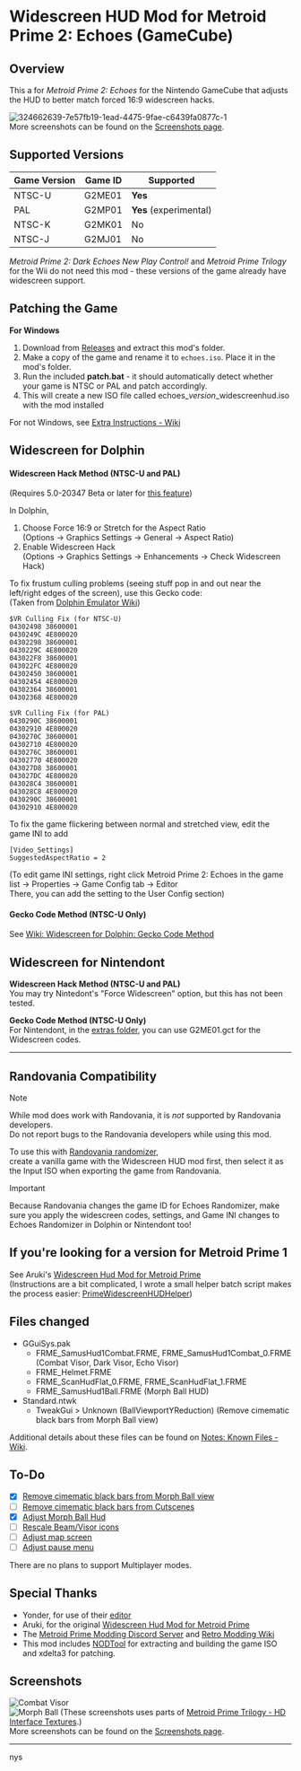 # Widescreen HUD Mod for Metroid Prime 2: Echoes (GameCube)

## Overview

This a for *Metroid Prime 2: Echoes* for the Nintendo GameCube that adjusts the HUD to better match forced 16:9 widescreen hacks.  

![324662639-7e57fb19-1ead-4475-9fae-c6439fa0877c-1](https://github.com/Nystrata/EchoesWidescreenHUD/assets/15365192/41aa7660-7b33-4611-9aec-13ecd7487cfe)  
More screenshots can be found on the [Screenshots page](https://github.com/Nystrata/EchoesWidescreenHUD/wiki/Screenshots).  

## Supported Versions
|Game Version | Game ID | Supported |
|-------------|---------|------------------------|
| NTSC-U      | G2ME01  | **Yes**                |
| PAL         | G2MP01  | **Yes** (experimental) |
| NTSC-K      | G2MK01  | No                     |
| NTSC-J      | G2MJ01  | No                     |

*Metroid Prime 2: Dark Echoes New Play Control!* and *Metroid Prime Trilogy* for the Wii do not need this mod - these versions of the game already have widescreen support. 

## Patching the Game
**For Windows**
1. Download from [Releases](https://github.com/Nystrata/echoeswidescreenhud/releases) and extract this mod's folder.
2. Make a copy of the game and rename it to `echoes.iso`. Place it in the mod's folder.
3. Run the included **patch.bat** - it should automatically detect whether your game is NTSC or PAL and patch accordingly. 
4. This will create a new ISO file called echoes_*version*_widescreenhud.iso with the mod installed

For not Windows, see [Extra Instructions - Wiki](https://github.com/Nystrata/EchoesWidescreenHUD/wiki/Extra-Instructions#patching-the-game-for-not-windows)

## Widescreen for Dolphin
#### Widescreen Hack Method (NTSC-U and PAL)    
(Requires 5.0-20347 Beta or later for [this feature](https://dolphin-emu.org/blog/2023/11/25/dolphin-progress-report-august-september-and-october-2023/#50-20097-and-50-20109-allow-widescreen-heuristic-to-be-modified-per-game-by-oatmealdome-and-billiard))  

In Dolphin, 
1. Choose Force 16:9 or Stretch for the Aspect Ratio  
   (Options -> Graphics Settings -> General -> Aspect Ratio)   
2. Enable Widescreen Hack  
   (Options -> Graphics Settings -> Enhancements -> Check Widescreen Hack)  

To fix frustum culling problems (seeing stuff pop in and out near the left/right edges of the screen), use this Gecko code:  
(Taken from [Dolphin Emulator Wiki](https://wiki.dolphin-emu.org/index.php?title=Metroid_Prime_2:_Echoes_(GC)#VR_Culling_Fix))
```
$VR Culling Fix (for NTSC-U)
04302498 38600001
0430249C 4E800020
04302298 38600001
0430229C 4E800020
043022F8 38600001
043022FC 4E800020
04302450 38600001
04302454 4E800020
04302364 38600001
04302368 4E800020
```
```
$VR Culling Fix (for PAL)
0430290C 38600001
04302910 4E800020
0430270C 38600001
04302710 4E800020
0430276C 38600001
04302770 4E800020
043027D8 38600001
043027DC 4E800020
043028C4 38600001
043028C8 4E800020
0430290C 38600001
04302910 4E800020
```

To fix the game flickering between normal and stretched view, edit the game INI to add  
```
[Video_Settings]
SuggestedAspectRatio = 2
```
(To edit game INI settings, right click Metroid Prime 2: Echoes in the game list -> Properties -> Game Config tab -> Editor  
There, you can add the setting to the User Config section)  

#### Gecko Code Method (NTSC-U Only)      
See [Wiki: Widescreen for Dolphin: Gecko Code Method](https://github.com/Nystrata/EchoesWidescreenHUD/wiki/Extra-Instructions#widescreen-for-dolphin-gecko-code-method)  

## Widescreen for Nintendont
**Widescreen Hack Method (NTSC-U and PAL)**  
You may try Nintedont's "Force Widescreen" option, but this has not been tested.  
  
**Gecko Code Method (NTSC-U Only)**  
For Nintendont, in the [extras folder](https://github.com/Nystrata/EchoesWidescreenHUD/tree/main/extras), you can use G2ME01.gct for the Widescreen codes.   

***
## Randovania Compatibility
> [!NOTE]  
> While mod does work with Randovania, it is *not* supported by Randovania developers.  
> Do not report bugs to the Randovania developers while using this mod.

To use this with [Randovania randomizer](https://github.com/randovania/randovania),  
create a vanilla game with the Widescreen HUD mod first, then select it as the Input ISO when exporting the game from Randovania.  

> [!IMPORTANT]  
> Because Randovania changes the game ID for Echoes Randomizer, make sure you apply the widescreen codes, settings, and Game INI changes to Echoes Randomizer in Dolphin or Nintendont too!

## If you're looking for a version for Metroid Prime 1
See Aruki's [Widescreen Hud Mod for Metroid Prime](https://wiki.dolphin-emu.org/index.php?title=Metroid_Prime_(GC)#16:9_HUD_Mod)    
(Instructions are a bit complicated, I wrote a small helper batch script makes the process easier: [PrimeWidescreenHUDHelper](https://github.com/Nystrata/PrimeWidescreenHUDHelper))

## Files changed
- GGuiSys.pak
  - FRME_SamusHud1Combat.FRME, FRME_SamusHud1Combat_0.FRME  (Combat Visor, Dark Visor, Echo Visor)
  - FRME_Helmet.FRME
  - FRME_ScanHudFlat_0.FRME, FRME_ScanHudFlat_1.FRME
  - FRME_SamusHud1Ball.FRME (Morph Ball HUD)
- Standard.ntwk
  - TweakGui > Unknown (BallViewportYReduction) (Remove cimematic black bars from Morph Ball view)  

Additional details about these files can be found on [Notes: Known Files - Wiki](https://github.com/Nystrata/EchoesWidescreenHUD/wiki/Notes#known-files).

## To-Do
- [X] [Remove cimematic black bars from Morph Ball view](https://github.com/Nystrata/EchoesWidescreenHUD/issues/1)
- [ ] [Remove cimematic black bars from Cutscenes](https://github.com/Nystrata/EchoesWidescreenHUD/issues/2)
- [X] [Adjust Morph Ball Hud](https://github.com/Nystrata/EchoesWidescreenHUD/issues/3)
- [ ] [Rescale Beam/Visor icons](https://github.com/Nystrata/EchoesWidescreenHUD/issues/5)
- [ ] [Adjust map screen](https://github.com/Nystrata/EchoesWidescreenHUD/issues/4)
- [ ] [Adjust pause menu](https://github.com/Nystrata/EchoesWidescreenHUD/issues/4)

There are no plans to support Multiplayer modes.

## Special Thanks  
- Yonder, for use of their [editor](https://github.com/xchellx/three.js)
- Aruki, for the original [Widescreen Hud Mod for Metroid Prime](https://wiki.dolphin-emu.org/index.php?title=Metroid_Prime_(GC)#16:9_HUD_Mod)
- The [Metroid Prime Modding Discord Server](https://discord.gg/pTQZcFS) and [Retro Modding Wiki](https://wiki.axiodl.com/w/Main_Page)
- This mod includes [NODTool](https://github.com/AxioDL/nod) for extracting and building the game ISO  
  and xdelta3 for patching.

## Screenshots
![Combat Visor](https://github.com/Nystrata/EchoesWidescreenHUD/assets/15365192/307816f2-c4e0-48b1-a4e6-d789552dec9f)  
![Morph Ball](https://github.com/Nystrata/EchoesWidescreenHUD/assets/15365192/f4b94587-a3c3-4532-a1a0-56eda6abf99e)
(These screenshots uses parts of [Metroid Prime Trilogy - HD Interface Textures](https://forums.dolphin-emu.org/Thread-metroid-prime-trilogy-hd-interface-textures-v-1-7-may-01-2021).)  
More screenshots can be found on the [Screenshots page](https://github.com/Nystrata/EchoesWidescreenHUD/wiki/Screenshots).  

***

nys
